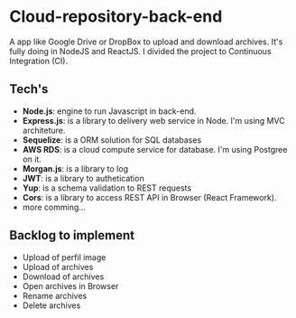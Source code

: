 # Cloud-repository-back-end
A app like Google Drive or DropBox to upload and download archives. It's fully doing in NodeJS and ReactJS. I divided the project to Continuous Integration (CI).

## Tech's
- **Node.js**: engine to run Javascript in back-end.
- **Express.js**: is a library to delivery web service in Node. I'm using MVC architeture.
- **Sequelize**: is a ORM solution for SQL databases
- **AWS RDS**: is a cloud compute service for database. I'm using Postgree on it.
- **Morgan.js**: is a library to log
- **JWT**: is a library to authetication
- **Yup**: is a schema validation to REST requests
- **Cors**: is a library to access REST API in Browser (React Framework).
- more comming...

## Backlog to implement
- Upload of perfil image
- Upload of archives
- Download of archives
- Open archives in Browser
- Rename archives
- Delete archives
